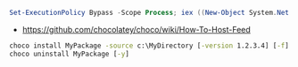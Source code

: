 ```powershell
Set-ExecutionPolicy Bypass -Scope Process; iex ((New-Object System.Net.WebClient).DownloadString('https://chocolatey.org/install.ps1'))
```

* https://github.com/chocolatey/choco/wiki/How-To-Host-Feed

```bat
choco install MyPackage -source c:\MyDirectory [-version 1.2.3.4] [-f] [-y]
choco uninstall MyPackage [-y]
```
